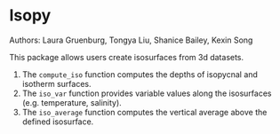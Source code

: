 # Isopy

Authors: Laura Gruenburg, Tongya Liu, Shanice Bailey, Kexin Song

This package allows users create isosurfaces from 3d datasets.

1. The `compute_iso` function computes the depths of isopycnal and isotherm surfaces.
2. The `iso_var` function provides variable values along the isosurfaces (e.g. temperature, salinity).
3. The `iso_average` function computes the vertical average above the defined isosurface.